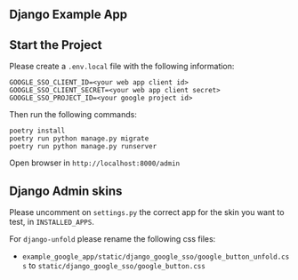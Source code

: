 ## Django Example App

## Start the Project

Please create a `.env.local` file with the following information:

```dotenv
GOOGLE_SSO_CLIENT_ID=<your web app client id>
GOOGLE_SSO_CLIENT_SECRET=<your web app client secret>
GOOGLE_SSO_PROJECT_ID=<your google project id>
```

Then run the following commands:

```shell
poetry install
poetry run python manage.py migrate
poetry run python manage.py runserver
```

Open browser in `http://localhost:8000/admin`

## Django Admin skins

Please uncomment on `settings.py` the correct app for the skin you want to test, in `INSTALLED_APPS`.

For `django-unfold` please rename the following css files:

* `example_google_app/static/django_google_sso/google_button_unfold.css` to `static/django_google_sso/google_button.css`
